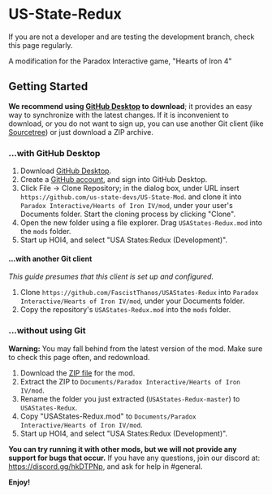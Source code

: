 # US-State-Redux
If you are not a developer and are testing the development branch, check this page regularly.

A modification for the Paradox Interactive game, "Hearts of Iron 4"

## Getting Started
**We recommend using [GitHub Desktop](https://desktop.github.com) to download**;
it provides an easy way to synchronize with the latest changes. If it is
inconvenient to download, or you do not want to sign up, you can use another
Git client (like [Sourcetree](https://www.atlassian.com/software/sourcetree)) or
just download a ZIP archive.

### ...with GitHub Desktop
1. Download [GitHub Desktop](https://desktop.github.com).
2. Create a [GitHub account](https://github.com/join), and sign into GitHub
   Desktop.
3. Click File → Clone Repository; in the dialog box, under URL insert
   `https://github.com/us-state-devs/US-State-Mod`. and clone it into
   `Paradox Interactive/Hearts of Iron IV/mod`, under your user's Documents
   folder. Start the cloning process by clicking "Clone".
4. Open the new folder using a file explorer. Drag `USAStates-Redux.mod`
   into the `mods` folder.
5. Start up HOI4, and select "USA States:Redux (Development)".

#### ...with another Git client
*This guide presumes that this client is set up and configured.*

1. Clone `https://github.com/FascistThanos/USAStates-Redux` into
   `Paradox Interactive/Hearts of Iron IV/mod`, under your Documents folder.
2. Copy the repository's `USAStates-Redux.mod` into the `mods` folder.

### ...without using Git
**Warning:** You may fall behind from the latest version of the mod. Make sure
to check this page often, and redownload.

1. Download the [ZIP file](https://github.com/fascistthanos/USAStates-Redux/archive/master.zip) for the mod.
2. Extract the ZIP to `Documents/Paradox Interactive/Hearts of Iron IV/mod`.
3. Rename the folder you just extracted (`USAStates-Redux-master`) to `USAStates-Redux`.
3. Copy "USAStates-Redux.mod" to `Documents/Paradox Interactive/Hearts of Iron IV/mod`.
4. Start up HOI4, and select "USA States:Redux (Development)".


**You can try running it with other mods, but we will not provide any support for bugs that occur.** If you have any
questions, join our discord at: https://discord.gg/hkDTPNp, and ask for help in #general.

**Enjoy!**
